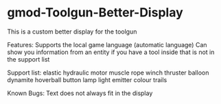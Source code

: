 # gmod-Toolgun-Better-Display
This is a custom better display for the toolgun

Features:
  Supports the local game language (automatic language)
  Can show you information from an entity if you have a tool inside that is not in the support list


Support list:
  elastic
  hydraulic
  motor
  muscle
  rope
  winch
  thruster
  balloon
  dynamite
  hoverball
  button
  lamp
  light
  emitter
  colour
  trails


Known Bugs:
  Text does not always fit in the display
